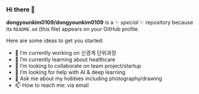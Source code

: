 ### Hi there 👋

**dongyounkim0109/dongyounkim0109** is a ✨ _special_ ✨ repository because its `README.md` (this file) appears on your GitHub profile.

Here are some ideas to get you started:

- 🔭 I’m currently working on 신경계 단위과정
- 🌱 I’m currently learning about healthcare 
- 👯 I’m looking to collaborate on team project/startup 
- 🤔 I’m looking for help with AI & deep learning 
- 💬 Ask me about my hobbies including photography/drawing  
- 📫 How to reach me: via email


